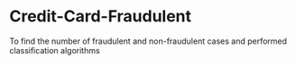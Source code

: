 # Credit-Card-Fraudulent
To find the number of fraudulent and non-fraudulent cases and performed classification algorithms
